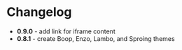 # Changelog

* **0.9.0** - add link for iframe content
* **0.8.1** - create Boop, Enzo, Lambo, and Sproing themes
